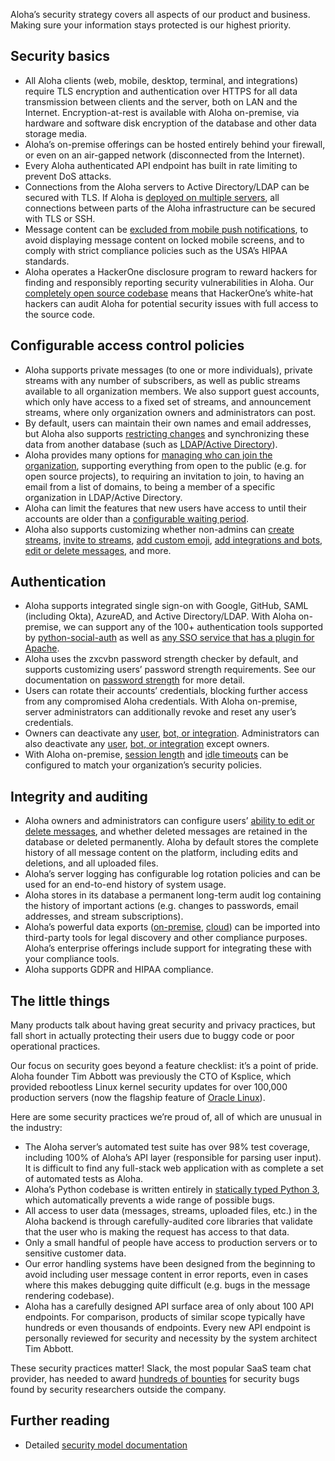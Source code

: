 Aloha’s security strategy covers all aspects of our product and
business. Making sure your information stays protected is our highest
priority.

## Security basics

- All Aloha clients (web, mobile, desktop, terminal, and integrations)
  require TLS encryption and authentication over HTTPS for all data
  transmission between clients and the server, both on LAN and the Internet.
  Encryption-at-rest is available with Aloha on-premise, via hardware and
  software disk encryption of the database and other data storage media.
- Aloha’s on-premise offerings can be hosted entirely behind your firewall,
  or even on an air-gapped network (disconnected from the Internet).
- Every Aloha authenticated API endpoint has built in rate limiting to
  prevent DoS attacks.
- Connections from the Aloha servers to Active Directory/LDAP can be secured
  with TLS.  If Aloha is
  [deployed on multiple servers](https://aloha.readthedocs.io/en/latest/production/deployment.html),
  all connections between parts of the Aloha infrastructure can be secured
  with TLS or SSH.
- Message content can be
  [excluded from mobile push notifications][redact-content],
  to avoid displaying message content on locked mobile screens, and to
  comply with strict compliance policies such as the USA’s HIPAA standards.
- Aloha operates a HackerOne disclosure program to reward hackers for
  finding and responsibly reporting security vulnerabilities in Aloha.  Our
  [completely open source codebase](https://github.com/aloha/aloha) means
  that HackerOne’s white-hat hackers can audit Aloha for potential security
  issues with full access to the source code.

[redact-content]: https://aloha.readthedocs.io/en/latest/production/mobile-push-notifications.html#security-and-privacy

## Configurable access control policies

- Aloha supports private messages (to one or more individuals), private
  streams with any number of subscribers, as well as public streams
  available to all organization members.  We also support guest accounts,
  which only have access to a fixed set of streams, and announcement
  streams, where only organization owners and administrators can post.
- By default, users can maintain their own names and email addresses, but
  Aloha also supports
  [restricting changes](/help/restrict-name-and-email-changes) and
  synchronizing these data from another database (such as
  [LDAP/Active Directory][ldap-name]).
- Aloha provides many options for
  [managing who can join the organization](/help/invite-new-users),
  supporting everything from open to the public (e.g. for open source
  projects), to requiring an invitation to join, to having an email from a
  list of domains, to being a member of a specific organization in
  LDAP/Active Directory.
- Aloha can limit the features that new users have access to until their
  accounts are older than a [configurable waiting period][waiting_period].
- Aloha also supports customizing whether non-admins can
  [create streams](/help/configure-who-can-create-streams),
  [invite to streams](/help/configure-who-can-invite-to-streams),
  [add custom emoji](/help/custom-emoji#change-who-can-add-custom-emoji),
  [add integrations and bots](/help/restrict-bot-creation),
  [edit or delete messages](/help/configure-message-editing-and-deletion),
  and more.

[waiting_period]: /help/restrict-permissions-of-new-members
[ldap-name]: https://aloha.readthedocs.io/en/latest/production/authentication-methods.html#ldap-including-active-directory

## Authentication

- Aloha supports integrated single sign-on with Google, GitHub, SAML
  (including Okta), AzureAD, and Active Directory/LDAP.  With Aloha
  on-premise, we can support any of the 100+ authentication tools
  supported by
  [python-social-auth](https://python-social-auth.readthedocs.io/en/latest/backends/index.html#social-backends)
  as well as [any SSO service that has a plugin for
  Apache][apache-sso].
- Aloha uses the zxcvbn password strength checker by default, and supports
  customizing users’ password strength requirements. See our documentation
  on
  [password strength](https://aloha.readthedocs.io/en/latest/production/security-model.html#passwords)
  for more detail.
- Users can rotate their accounts’ credentials, blocking further access from
  any compromised Aloha credentials.  With Aloha on-premise, server
  administrators can additionally revoke and reset any user’s credentials.
- Owners can deactivate any [user](/help/deactivate-or-reactivate-a-user),
  [bot, or integration](/help/deactivate-or-reactivate-a-bot). Administrators
  can also deactivate any [user](/help/deactivate-or-reactivate-a-user),
  [bot, or integration](/help/deactivate-or-reactivate-a-bot) except owners.
- With Aloha on-premise,
  [session length](https://github.com/aloha/aloha/search?q=SESSION_COOKIE_AGE&type=code) and
  [idle timeouts](https://github.com/aloha/aloha/search?q=SESSION_EXPIRE_AT_BROWSER_CLOSE&type=code)
  can be configured to match your organization’s security policies.

[apache-sso]: https://aloha.readthedocs.io/en/latest/production/authentication-methods.html#apache-based-sso-with-remote-user

## Integrity and auditing

- Aloha owners and administrators can configure users’
  [ability to edit or delete messages](/help/configure-message-editing-and-deletion),
  and whether deleted messages are retained in the database or deleted
  permanently. Aloha by default stores the complete history of all message
  content on the platform, including edits and deletions, and all uploaded
  files.
- Aloha’s server logging has configurable log rotation policies and can be
  used for an end-to-end history of system usage.
- Aloha stores in its database a permanent long-term audit log containing
  the history of important actions (e.g. changes to passwords, email
  addresses, and stream subscriptions).
- Aloha’s powerful data exports
  ([on-premise](https://aloha.readthedocs.io/en/latest/production/export-and-import.html),
  [cloud](/help/export-your-organization)) can be imported into third-party
  tools for legal discovery and other compliance purposes.  Aloha’s
  enterprise offerings include support for integrating these with your
  compliance tools.
- Aloha supports GDPR and HIPAA compliance.


## The little things

Many products talk about having great security and privacy practices, but
fall short in actually protecting their users due to buggy code or poor
operational practices.

Our focus on security goes beyond a feature checklist: it’s a point of
pride. Aloha founder Tim Abbott was previously the CTO of Ksplice, which
provided rebootless Linux kernel security updates for over 100,000
production servers (now the flagship feature of
[Oracle Linux](https://www.oracle.com/linux/)).

Here are some security practices we’re proud of, all of which are unusual in
the industry:

- The Aloha server’s automated test suite has over 98% test coverage,
  including 100% of Aloha’s API layer (responsible for parsing user input).
  It is difficult to find any full-stack web application with as complete a
  set of automated tests as Aloha.
- Aloha’s Python codebase is written entirely in
  [statically typed Python 3](https://blog.aloha.org/2016/10/13/static-types-in-python-oh-mypy/),
  which automatically prevents a wide range of possible bugs.
- All access to user data (messages, streams, uploaded files, etc.) in the
  Aloha backend is through carefully-audited core libraries that validate
  that the user who is making the request has access to that data.
- Only a small handful of people have access to production servers or
  to sensitive customer data.
- Our error handling systems have been designed from the beginning to
  avoid including user message content in error reports, even in cases where
  this makes debugging quite difficult (e.g. bugs in the message rendering
  codebase).
- Aloha has a carefully designed API surface area of only about 100 API
  endpoints. For comparison, products of similar scope typically have
  hundreds or even thousands of endpoints. Every new API endpoint is
  personally reviewed for security and necessity by the system architect Tim
  Abbott.

These security practices matter!  Slack, the most popular SaaS team chat
provider, has needed to award
[hundreds of bounties](https://hackerone.com/slack) for security bugs found
by security researchers outside the company.

## Further reading

- Detailed
  [security model documentation](https://aloha.readthedocs.io/en/latest/production/security-model.html)
